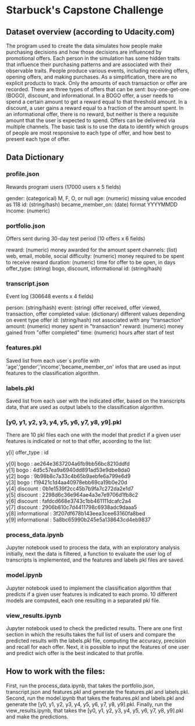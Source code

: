 # Starbuck's Capstone Challenge


## Dataset overview (according to Udacity.com)
The program used to create the data simulates how people make purchasing decisions and how those decisions are influenced by promotional offers.
Each person in the simulation has some hidden traits that influence their purchasing patterns and are associated with their observable traits. People produce various events, including receiving offers, opening offers, and making purchases.
As a simplification, there are no explicit products to track. Only the amounts of each transaction or offer are recorded.
There are three types of offers that can be sent: buy-one-get-one (BOGO), discount, and informational. In a BOGO offer, a user needs to spend a certain amount to get a reward equal to that threshold amount. In a discount, a user gains a reward equal to a fraction of the amount spent. In an informational offer, there is no reward, but neither is there a requisite amount that the user is expected to spend. Offers can be delivered via multiple channels.
The basic task is to use the data to identify which groups of people are most responsive to each type of offer, and how best to present each type of offer.

## Data Dictionary

### profile.json
Rewards program users (17000 users x 5 fields)

gender: (categorical) M, F, O, or null
age: (numeric) missing value encoded as 118
id: (string/hash)
became_member_on: (date) format YYYYMMDD
income: (numeric)

### portfolio.json
Offers sent during 30-day test period (10 offers x 6 fields)

reward: (numeric) money awarded for the amount spent
channels: (list) web, email, mobile, social
difficulty: (numeric) money required to be spent to receive reward
duration: (numeric) time for offer to be open, in days
offer_type: (string) bogo, discount, informational
id: (string/hash)

### transcript.json
Event log (306648 events x 4 fields)

person: (string/hash)
event: (string) offer received, offer viewed, transaction, offer completed
value: (dictionary) different values depending on event type
offer id: (string/hash) not associated with any "transaction"
amount: (numeric) money spent in "transaction"
reward: (numeric) money gained from "offer completed"
time: (numeric) hours after start of test

### features.pkl
Saved list from each user`s profile with 'age','gender','income','became_member_on' infos that are used as input features to the classification algorithm.

### labels.pkl
Saved list from each user with the indicated offer, based on the transcripts data, that are used as output labels to the classification algorithm.

### [y0, y1, y2, y3, y4, y5, y6, y7, y8, y9].pkl
There are 10 pkl files each one with the model that predict if a given user features is indicated or not to that offer, acoording to the list:

y[i]     offer_type :                    id  

y[0]           bogo : ae264e3637204a6fb9bb56bc8210ddfd   
y[1]           bogo : 4d5c57ea9a6940dd891ad53e9dbe8da0   
y[2]           bogo : 9b98b8c7a33c4b65b9aebfe6a799e6d9   
y[3]           bogo : f19421c1d4aa40978ebb69ca19b0e20d   
y[4]       discount : 0b1e1539f2cc45b7b9fa7c272da2e1d7   
y[5]       discount : 2298d6c36e964ae4a3e7e9706d1fb8c2   
y[6]       discount : fafdcd668e3743c1bb461111dcafc2a4   
y[7]       discount : 2906b810c7d4411798c6938adc9daaa5   
y[8]  informational : 3f207df678b143eea3cee63160fa8bed   
y[9]  informational : 5a8bc65990b245e5a138643cd4eb9837 

### process_data.ipynb
Jupyter notebook used to process the data, with an exploratory analysis initially, next the data is filtered, a function to evaluate the user log of transcripts is implemented, and the features and labels pkl files are saved.

### model.ipynb
Jupyter notebook used to implement the classification algorithm that predicts if a given user features is indicated to each promo. 10 different models are computed, each one resulting in a separated pkl file.

### view_results.ipynb
Jupyter notebook used to check the predicted results. There are one first section in which the results takes the full list of users and compare the predicted results with the labels.pkl file, computing the accuracy, precision and recall for each offer. Next, it is possible to input the features of one user and predict wich offer is the best indicated to that profile.

## How to work with the files:
First, run the process_data.ipynb, that takes the portfolio.json, transcript.json and features.pkl and generate the features.pkl and labels.pkl.
Second, run the model.ipynb that takes the features.pkl and labels.pkl and generate the [y0, y1, y2, y3, y4, y5, y6, y7, y8, y9].pkl.
Finally,  run the view_results.ipynb, that takes the [y0, y1, y2, y3, y4, y5, y6, y7, y8, y9].pkl and make the predictions.


